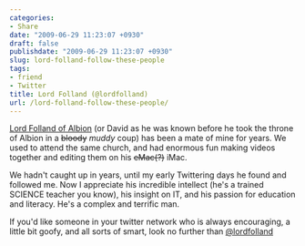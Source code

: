 ```yaml
---
categories:
- Share
date: "2009-06-29 11:23:07 +0930"
draft: false
publishdate: "2009-06-29 11:23:07 +0930"
slug: lord-folland-follow-these-people
tags:
- friend
- Twitter
title: Lord Folland (@lordfolland)
url: /lord-folland-follow-these-people/
---
```

[Lord Folland of Albion](http://lordfolland.blogspot.com/) (or David as
he was known before he took the throne of Albion in a ~~bloody~~ *muddy*
coup) has been a mate of mine for years. We used to attend the same
church, and had enormous fun making videos together and editing them on
his ~~eMac(?)~~ iMac.

We hadn't caught up in years, until my early Twittering days he found
and followed me. Now I appreciate his incredible intellect (he's a
trained SCIENCE teacher you know), his insight on IT, and his passion
for education and literacy. He's a complex and terrific man.

If you'd like someone in your twitter network who is always encouraging,
a little bit goofy, and all sorts of smart, look no further than
[@lordfolland](http://twitter.com/lordfolland)